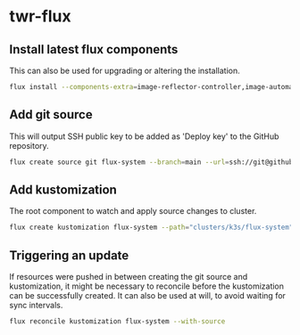 # twr-flux

## Install latest flux components

This can also be used for upgrading or altering the installation.

```bash
flux install --components-extra=image-reflector-controller,image-automation-controller
```

## Add git source

This will output SSH public key to be added as 'Deploy key' to the GitHub repository.

```bash
flux create source git flux-system --branch=main --url=ssh://git@github.com/MikaelElkiaer/twr-flux
```

## Add kustomization

The root component to watch and apply source changes to cluster.

```bash
flux create kustomization flux-system --path="clusters/k3s/flux-system" --source=flux-system --prune=true
```

## Triggering an update

If resources were pushed in between creating the git source and kustomization, it might be necessary to reconcile before the kustomization can be successfully created.
It can also be used at will, to avoid waiting for sync intervals.

```bash
flux reconcile kustomization flux-system --with-source
```
